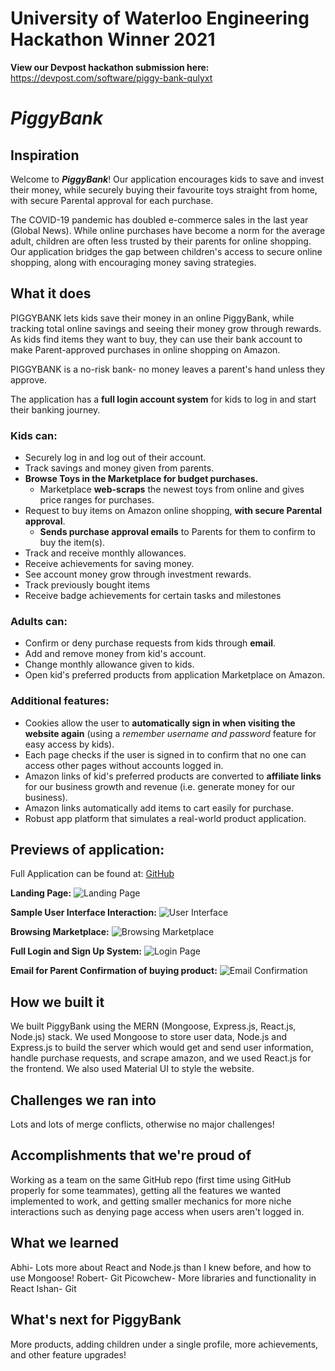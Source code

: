 # University of Waterloo Engineering Hackathon Winner 2021
**View our Devpost hackathon submission here:** https://devpost.com/software/piggy-bank-qulyxt

# **_PiggyBank_**

## Inspiration

Welcome to **_PiggyBank_**! Our application encourages kids to save and invest their money, while securely buying their favourite toys straight from home, with secure Parental approval for each purchase.

The COVID-19 pandemic has doubled e-commerce sales in the last year (Global News). While online purchases have become a norm for the average adult, children are often less trusted by their parents for online shopping. Our application bridges the gap between children's access to secure online shopping, along with encouraging money saving strategies.

## What it does

PIGGYBANK lets kids save their money in an online PiggyBank, while tracking total online savings and seeing their money grow through rewards. As kids find items they want to buy, they can use their bank account to make Parent-approved purchases in online shopping on Amazon.

PIGGYBANK is a no-risk bank- no money leaves a parent's hand unless they approve.

The application has a **full login account system** for kids to log in and start their banking journey. 

### Kids can:
- Securely log in and log out of their account.
- Track savings and money given from parents.
- **Browse Toys in the Marketplace for budget purchases.**
    - Marketplace **web-scraps** the newest toys from online and gives price ranges for purchases.
- Request to buy items on Amazon online shopping, **with secure Parental approval**.
    - **Sends purchase approval emails** to Parents for them to confirm to buy the item(s).
- Track and receive monthly allowances.
- Receive achievements for saving money.
- See account money grow through investment rewards.
- Track previously bought items
- Receive badge achievements for certain tasks and milestones

### Adults can:
- Confirm or deny purchase requests from kids through **email**.
- Add and remove money from kid's account.
- Change monthly allowance given to kids.
- Open kid's preferred products from application Marketplace on Amazon.

### Additional features:
- Cookies allow the user to **automatically sign in when visiting the website again** (using a _remember username and password_ feature for easy access by kids).
- Each page checks if the user is signed in to confirm that no one can access other pages without accounts logged in.
- Amazon links of kid's preferred products are converted to **affiliate links** for our business growth and revenue (i.e. generate money for our business).
- Amazon links automatically add items to cart easily for purchase.
- Robust app platform that simulates a real-world product application.

## Previews of application:

Full Application can be found at: [GitHub](https://github.com/AbhiJ2706/enghack2021)

**Landing Page:**
![Landing Page](https://cdn.discordapp.com/attachments/858409865030008873/858580421389189150/pig_land_moving.gif)

**Sample User Interface Interaction:**
![User Interface](https://cdn.discordapp.com/attachments/858409865030008873/858604300991987742/pig_official_dashboard.gif)

**Browsing Marketplace:**
![Browsing Marketplace](https://media.discordapp.net/attachments/858409865030008873/858605468566028319/pig_official_marketplace.gif)

**Full Login and Sign Up System:**
![Login Page](https://media.discordapp.net/attachments/858409865030008873/858576812932857856/unknown.png?width=1163&height=676)

**Email for Parent Confirmation of buying product:**
![Email Confirmation](https://cdn.discordapp.com/attachments/855857645260767265/858591978476666892/unknown.png)

## How we built it

We built PiggyBank using the MERN (Mongoose, Express.js, React.js, Node.js) stack. We used Mongoose to store user data, Node.js and Express.js to build the server which would get and send user information, handle purchase requests, and scrape amazon, and we used React.js for the frontend. We also used Material UI to style the website.

## Challenges we ran into

Lots and lots of merge conflicts, otherwise no major challenges!

## Accomplishments that we're proud of

Working as a team on the same GitHub repo (first time using GitHub properly for some teammates), getting all the features we wanted implemented to work, and getting smaller mechanics for more niche interactions such as denying page access when users aren't logged in. 

## What we learned

Abhi- Lots more about React and Node.js than I knew before, and how to use Mongoose!
Robert- Git
Picowchew- More libraries and functionality in React
Ishan- Git

## What's next for PiggyBank

More products, adding children under a single profile, more achievements, and other feature upgrades!
